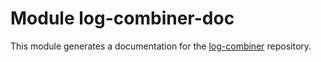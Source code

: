 # Module log-combiner-doc
This module generates a documentation for the
[log-combiner](../README.md) repository.